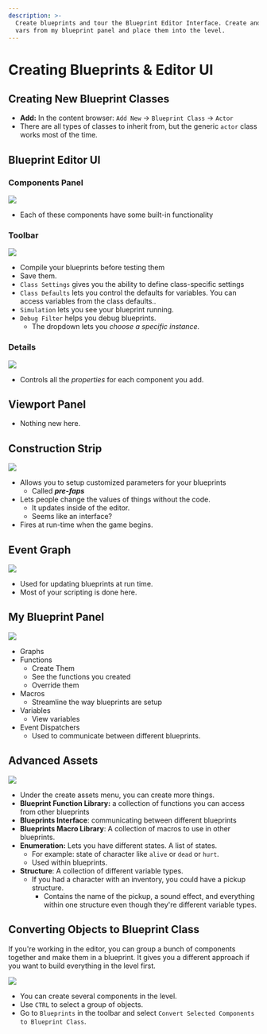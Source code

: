 ```yaml
---
description: >-
  Create blueprints and tour the Blueprint Editor Interface. Create and assign
  vars from my blueprint panel and place them into the level.
---
```


# Creating Blueprints & Editor UI

## Creating New Blueprint Classes

* **Add:** In the content browser: `Add New` -&gt; `Blueprint Class`  -&gt; `Actor`
* There are all types of classes to inherit from, but the generic `actor` class works most of the time.

## Blueprint Editor UI

### Components Panel

![](../../../.gitbook/assets/image%20%28211%29.png)

* Each of these components have some built-in functionality

### Toolbar

![](../../../.gitbook/assets/image%20%28209%29.png)

* Compile your blueprints before testing them
* Save them.
* `Class Settings` gives you the ability to define class-specific settings
* `Class Defaults` lets you control the defaults for variables. You can access variables from the class defaults..
* `Simulation` lets you see your blueprint running.
* `Debug Filter` helps you debug blueprints. 
  * The dropdown lets you _choose a specific instance._

### Details

![](../../../.gitbook/assets/image%20%28206%29.png)

* Controls all the _properties_ for each component you add.

## Viewport Panel

* Nothing new here.

## Construction Strip

![](../../../.gitbook/assets/image%20%28210%29.png)

* Allows you to setup customized parameters for your blueprints
  * Called _**pre-faps**_
* Lets people change the values of things without the code.
  * It updates inside of the editor.
  * Seems like an interface?
* Fires at run-time when the game begins.

## Event Graph

![](../../../.gitbook/assets/image%20%28213%29.png)

* Used for updating blueprints at run time.
* Most of your scripting is done here.

## My Blueprint Panel

![](../../../.gitbook/assets/image%20%28212%29.png)

* Graphs
* Functions
  * Create Them
  * See the functions you created
  * Override them
* Macros
  * Streamline the way blueprints are setup
* Variables
  * View variables
* Event Dispatchers 
  * Used to communicate between different blueprints.

## Advanced Assets

![](../../../.gitbook/assets/image%20%28207%29.png)

* Under the create assets menu, you can create more things.
* **Blueprint Function Library:** a collection of functions you can access from other blueprints
* **Blueprints Interface**: communicating between different blueprints
* **Blueprints Macro Library**: A collection of macros to use in other blueprints.
* **Enumeration:** Lets you have different states. A list of states.
  * For example: state of character like `alive` or `dead` or `hurt`.
  * Used within blueprints.
* **Structure**: A collection of different variable types.
  * If you had a character with an inventory, you could have a pickup structure.
    * Contains the name of the pickup, a sound effect, and everything within one structure even though they're different variable types.

## Converting Objects to Blueprint Class

If you're working in the editor, you can group a bunch of components together and make them in a blueprint. It gives you a different approach if you want to build everything in the level first. 

![](../../../.gitbook/assets/image%20%28208%29.png)

* You can create several components in the level.
* Use `CTRL` to select a group of objects.
* Go to `Blueprints` in the toolbar and select `Convert Selected Components to Blueprint Class`.



